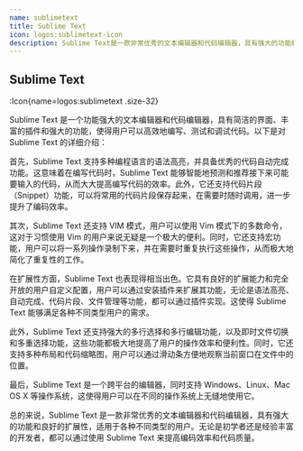 ```yaml
---
name: sublimetext
title: Sublime Text
icon: logos:sublimetext-icon
description: Sublime Text是一款非常优秀的文本编辑器和代码编辑器，具有强大的功能和良好的扩展性，适用于各种不同类型的用户。无论是初学者还是经验丰富的开发者，都可以通过使用Sublime Text来提高编码效率和代码质量。
---
```


## Sublime Text

:Icon{name=logos:sublimetext .size-32}

Sublime Text 是一个功能强大的文本编辑器和代码编辑器，具有简洁的界面、丰富的插件和强大的功能，使得用户可以高效地编写、测试和调试代码。以下是对 Sublime Text 的详细介绍：

首先，Sublime Text 支持多种编程语言的语法高亮，并具备优秀的代码自动完成功能。这意味着在编写代码时，Sublime Text 能够智能地预测和推荐接下来可能要输入的代码，从而大大提高编写代码的效率。此外，它还支持代码片段（Snippet）功能，可以将常用的代码片段保存起来，在需要时随时调用，进一步提升了编码效率。

其次，Sublime Text 还支持 VIM 模式，用户可以使用 Vim 模式下的多数命令，这对于习惯使用 Vim 的用户来说无疑是一个极大的便利。同时，它还支持宏功能，用户可以将一系列操作录制下来，并在需要时重复执行这些操作，从而极大地简化了重复性的工作。

在扩展性方面，Sublime Text 也表现得相当出色。它具有良好的扩展能力和完全开放的用户自定义配置，用户可以通过安装插件来扩展其功能，无论是语法高亮、自动完成、代码片段、文件管理等功能，都可以通过插件实现。这使得 Sublime Text 能够满足各种不同类型用户的需求。

此外，Sublime Text 还支持强大的多行选择和多行编辑功能，以及即时文件切换和多重选择功能，这些功能都极大地提高了用户的操作效率和便利性。同时，它还支持多种布局和代码缩略图，用户可以通过滑动条方便地观察当前窗口在文件中的位置。

最后，Sublime Text 是一个跨平台的编辑器，同时支持 Windows、Linux、Mac OS X 等操作系统，这使得用户可以在不同的操作系统上无缝地使用它。

总的来说，Sublime Text 是一款非常优秀的文本编辑器和代码编辑器，具有强大的功能和良好的扩展性，适用于各种不同类型的用户。无论是初学者还是经验丰富的开发者，都可以通过使用 Sublime Text 来提高编码效率和代码质量。
